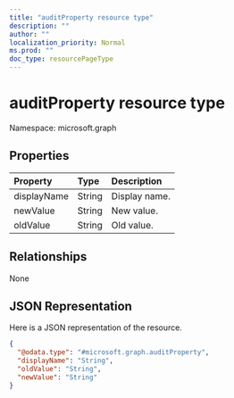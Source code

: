 ```yaml
---
title: "auditProperty resource type"
description: ""
author: ""
localization_priority: Normal
ms.prod: ""
doc_type: resourcePageType
---
```


# auditProperty resource type


Namespace: microsoft.graph



## Properties
|Property|Type|Description|
|:---|:---|:---|
|displayName|String|Display name.|
|newValue|String|New value.|
|oldValue|String|Old value.|

## Relationships
None

## JSON Representation
Here is a JSON representation of the resource.
<!-- {
  "blockType": "resource",
  "@odata.type": "microsoft.graph.auditProperty"
}
-->
``` json
{
  "@odata.type": "#microsoft.graph.auditProperty",
  "displayName": "String",
  "oldValue": "String",
  "newValue": "String"
}
```

